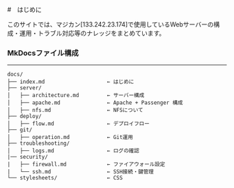 #　はじめに

このサイトでは、マジカン[133.242.23.174]で使用しているWebサーバーの構成・運用・トラブル対応等のナレッジをまとめています。

### MkDocsファイル構成

* * *

```
docs/
├── index.md                    ← はじめに
├── server/
│   ├── architecture.md         ← サーバー構成
│   ├── apache.md               ← Apache + Passenger 構成
│   ├── nfs.md                  ← NFSについて
├── deploy/
│   ├── flow.md                 ← デプロイフロー
├── git/
│   ├── operation.md            ← Git運用
├── troubleshooting/
│   ├── logs.md                 ← ログの確認
|── security/
|   ├── firewall.md             ← ファイアウォール設定
|   └── ssh.md                  ← SSH接続・鍵管理
└── stylesheets/                ← CSS
```
